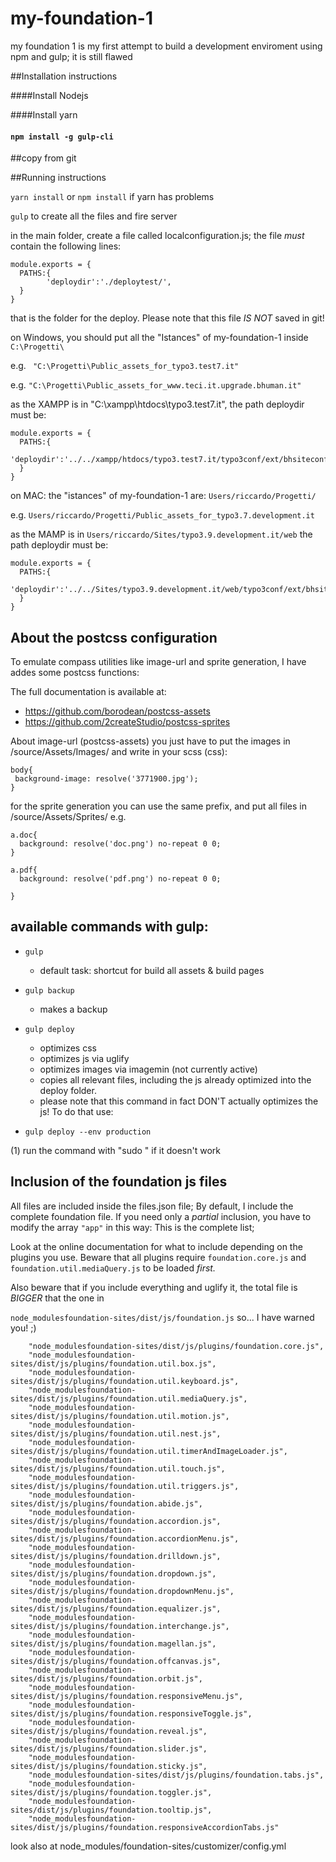 # my-foundation-1
my foundation 1 is my first attempt to build a development enviroment using npm and gulp; it is still flawed

##Installation instructions 

####Install Nodejs

####Install yarn 

#### `npm install -g gulp-cli`


##copy from git


##Running instructions 

`yarn install` or `npm install` if yarn has problems

`gulp` to create all the files and fire server




in the main folder, create a file called localconfiguration.js; the file *must* contain the following lines:

```
module.exports = {
  PATHS:{
      	'deploydir':'./deploytest/',
  }
}
```

that is the folder for the deploy. Please note that this file _IS NOT_ saved in git! 

on Windows, you should put all the "Istances" of my-foundation-1  inside `C:\Progetti\`
 
 e.g. ` "C:\Progetti\Public_assets_for_typo3.test7.it"`
 
 e.g. `"C:\Progetti\Public_assets_for_www.teci.it.upgrade.bhuman.it"`  
  
 as the XAMPP is in "C:\xampp\htdocs\typo3.test7.it", the path deploydir must be:

```
module.exports = {
  PATHS:{
      	'deploydir':'../../xampp/htdocs/typo3.test7.it/typo3conf/ext/bhsiteconf/Resources/Public/',
  }
}
```

on MAC:  the "istances" of my-foundation-1 are: `Users/riccardo/Progetti/`

e.g. `Users/riccardo/Progetti/Public_assets_for_typo3.7.development.it`

as the MAMP is in  `Users/riccardo/Sites/typo3.9.development.it/web` the path deploydir must be:

```
module.exports = {
  PATHS:{
      	'deploydir':'../../Sites/typo3.9.development.it/web/typo3conf/ext/bhsiteconf/Resources/Public/',
  }
}

```

## About the postcss configuration

To emulate compass utilities like image-url and sprite generation, I have addes some postcss functions:

The full documentation is available at:

- https://github.com/borodean/postcss-assets
- https://github.com/2createStudio/postcss-sprites

About image-url (postcss-assets) you just have to put the images in /source/Assets/Images/ and write in your scss (css):


```
body{
 background-image: resolve('3771900.jpg');
}
```

for the sprite generation you can use the same prefix, and put all files in /source/Assets/Sprites/ e.g.

```
a.doc{
  background: resolve('doc.png') no-repeat 0 0;
}

a.pdf{
  background: resolve('pdf.png') no-repeat 0 0;

}
```

## available commands with gulp:

- `gulp`
	- default task: shortcut for build all assets  & build pages

- `gulp backup`
	- makes a backup

- `gulp deploy`
    - optimizes css 
    - optimizes js via uglify
    - optimizes images via imagemin (not currently active)
    - copies all relevant files, including the js already optimized into the deploy folder.	
    - please note that this command in fact DON'T actually optimizes the js! To do that use:

- `gulp deploy --env production`

(1) run the command with "sudo " if it doesn't work



## Inclusion of the foundation js files
All files are included inside the files.json file;
By default, I include the complete foundation file. If you need only a _partial_ inclusion, you have to modify the array `"app"` in this way:
This is the complete list;

Look at the online documentation for what to include depending on the plugins you use.
Beware that all plugins require `foundation.core.js` and `foundation.util.mediaQuery.js` to be loaded _first._

Also beware that if you include everything and uglify it, the total file is _BIGGER_ that the one in 

`node_modulesfoundation-sites/dist/js/foundation.js` so... I have warned you! ;)

```
    "node_modulesfoundation-sites/dist/js/plugins/foundation.core.js",    
    "node_modulesfoundation-sites/dist/js/plugins/foundation.util.box.js",
    "node_modulesfoundation-sites/dist/js/plugins/foundation.util.keyboard.js",
    "node_modulesfoundation-sites/dist/js/plugins/foundation.util.mediaQuery.js",      
    "node_modulesfoundation-sites/dist/js/plugins/foundation.util.motion.js",        
    "node_modulesfoundation-sites/dist/js/plugins/foundation.util.nest.js",   
    "node_modulesfoundation-sites/dist/js/plugins/foundation.util.timerAndImageLoader.js",
    "node_modulesfoundation-sites/dist/js/plugins/foundation.util.touch.js",
    "node_modulesfoundation-sites/dist/js/plugins/foundation.util.triggers.js",               
    "node_modulesfoundation-sites/dist/js/plugins/foundation.abide.js",
    "node_modulesfoundation-sites/dist/js/plugins/foundation.accordion.js",
    "node_modulesfoundation-sites/dist/js/plugins/foundation.accordionMenu.js",    
    "node_modulesfoundation-sites/dist/js/plugins/foundation.drilldown.js",
    "node_modulesfoundation-sites/dist/js/plugins/foundation.dropdown.js",
    "node_modulesfoundation-sites/dist/js/plugins/foundation.dropdownMenu.js",    
    "node_modulesfoundation-sites/dist/js/plugins/foundation.equalizer.js",
    "node_modulesfoundation-sites/dist/js/plugins/foundation.interchange.js",
    "node_modulesfoundation-sites/dist/js/plugins/foundation.magellan.js",
    "node_modulesfoundation-sites/dist/js/plugins/foundation.offcanvas.js",
    "node_modulesfoundation-sites/dist/js/plugins/foundation.orbit.js",
    "node_modulesfoundation-sites/dist/js/plugins/foundation.responsiveMenu.js",
    "node_modulesfoundation-sites/dist/js/plugins/foundation.responsiveToggle.js",
    "node_modulesfoundation-sites/dist/js/plugins/foundation.reveal.js",
    "node_modulesfoundation-sites/dist/js/plugins/foundation.slider.js",
    "node_modulesfoundation-sites/dist/js/plugins/foundation.sticky.js",    
    "node_modulesfoundation-sites/dist/js/plugins/foundation.tabs.js",
    "node_modulesfoundation-sites/dist/js/plugins/foundation.toggler.js",   
    "node_modulesfoundation-sites/dist/js/plugins/foundation.tooltip.js",
    "node_modulesfoundation-sites/dist/js/plugins/foundation.responsiveAccordionTabs.js"
```

look also at node_modules/foundation-sites/customizer/config.yml